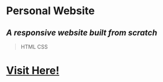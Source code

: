 # Personal Website
## _A responsive website built from scratch_

> HTML
> CSS
# [Visit Here!](https://inkilu.ml)